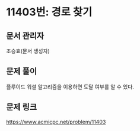 # 11403번: 경로 찾기
## 문서 관리자
조승효(문서 생성자)
## 문제 풀이
플루이드 워셜 알고리즘을 이용하면 도달 여부를 알 수 있다.
## 문제 링크
https://www.acmicpc.net/problem/11403